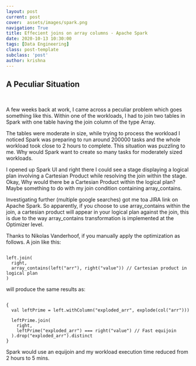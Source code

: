 ```yaml
---
layout: post
current: post
cover:  assets/images/spark.png
navigation: True
title: Effecient joins on array columns - Apache Spark
date: 2020-10-13 10:30:00
tags: [Data Engineering]
class: post-template
subclass: 'post'
author: krishna
---
```


## A Peculiar Situation
<br />


A few weeks back at work, I came across a peculiar problem which goes something like this. Within one of the workloads, I had to join two tables in Spark with one table having the join column of the type Array<Int>.


The tables were moderate in size, while trying to process the workload I noticed Spark was preparing to run around 200000 tasks and the whole workload took close to 2 hours to complete. This situation was puzzling to me. Why would Spark want to create so many tasks for moderately sized workloads.

I opened up Spark UI and right there I could see a stage displaying a logical plan involving a Cartesian Product while resolving the join within the stage. Okay, Why would there be a Cartesian Product within the logical plan? Maybe something to do with my join condition containing array_contains.

Investigating further (multiple google searches) got me toa JIRA link on Apache Spark. So apparently, if you choose to use array_contains within the join, a cartesian product will appear in your logical plan against the join, this is due to the way array_contains transformation is implemented at the Optimizer level.

Thanks to Nikolas Vanderhoof, if you manually apply the optimization as follows.
A join like this:

```

left.join(
  right,
  array_contains(left("arr"), right("value")) // Cartesian product in logical plan
)
```

will produce the same results as:

```

{
  val leftPrime = left.withColumn("exploded_arr", explode(col("arr")))

  leftPrime.join(
    right,
    leftPrime("exploded_arr") === right("value") // Fast equijoin
  ).drop("exploded_arr").distinct
}
```

Spark would use an equijoin and my workload execution time reduced from 2 hours to 5 mins.



